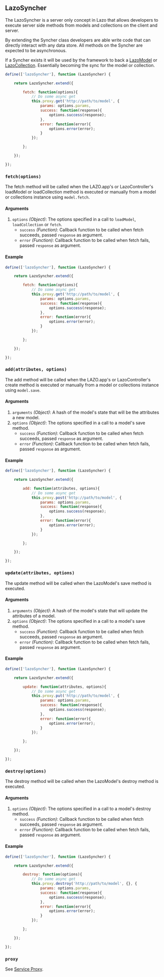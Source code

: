 ## LazoSyncher

The LazoSyncher is a server only concept in Lazo that allows developers to execute
server side methods from models and collections on the client and server.

By extending the Syncher class developers are able write code that can directly
interact with any data store.  All methods on the Syncher are expected to be asynchronous.

If a Syncher exists it will be used by the framework to back a [LazoModel](LazoModel.md) or [LazoCollection](LazoCollection.md).
Essentially becoming the sync for the model or collection.

```js
define(['lazoSyncher'], function (LazoSyncher) {

    return LazoSyncher.extend({

        fetch: function(options){
            // Do some async get
            this.proxy.get('http://path/to/model', {
                params: options.params,
                success: function(response){
                    options.success(response);
                },
                error: function(error){
                    options.error(error);
                }
            });

        };

    });

});
```

### `fetch(options)`

The fetch method will be called when the LAZO.app's or LazoController's loadModel or loadCollection method is executed
or manually from a model or collections instance using `model.fetch`.

#### Arguments
1. `options` *(Object)*: The options specified in a call to `loadModel`, `loadCollection` or `fetch`.
    - `success` *(Function)*: Callback function to be called when fetch succeeds, passed `response` as argument.
    - `error` *(Function)*: Callback function to be called when fetch fails, passed `response` as argument.

#### Example
```js
define(['lazoSyncher'], function (LazoSyncher) {

    return LazoSyncher.extend({

        fetch: function(options){
            // Do some async get
            this.proxy.get('http://path/to/model', {
                params: options.params,
                success: function(response){
                    options.success(response);
                },
                error: function(error){
                    options.error(error);
                }
            });

        };

    });

});
```

### `add(attributes, options)`

The add method will be called when the LAZO.app's or LazoController's create method is executed
or manually from a model or collections instance using `model.save`.

#### Arguments
1. `arguments` *(Object)*: A hash of the model's state that will be the attributes a new model.
1. `options` *(Object)*: The options specified in a call to a model's save method.
    - `success` *(Function)*: Callback function to be called when fetch succeeds, passed `response` as argument.
    - `error` *(Function)*: Callback function to be called when fetch fails, passed `response` as argument.

#### Example
```js
define(['lazoSyncher'], function (LazoSyncher) {

    return LazoSyncher.extend({

        add: function(attributes, options){
            // Do some async get
            this.proxy.post('http://path/to/model', {
                params: options.params,
                success: function(response){
                    options.success(response);
                },
                error: function(error){
                    options.error(error);
                }
            });

        };

    });

});
```

### `update(attributes, options)`

The update method will be called when the LazoModel's save method is executed.

#### Arguments
1. `arguments` *(Object)*: A hash of the model's state that will update the attributes of a model.
1. `options` *(Object)*: The options specified in a call to a model's save method.
    - `success` *(Function)*: Callback function to be called when fetch succeeds, passed `response` as argument.
    - `error` *(Function)*: Callback function to be called when fetch fails, passed `response` as argument.

#### Example
```js
define(['lazoSyncher'], function (LazoSyncher) {

    return LazoSyncher.extend({

        update: function(attributes, options){
            // Do some async get
            this.proxy.put('http://path/to/model', {
                params: options.params,
                success: function(response){
                    options.success(response);
                },
                error: function(error){
                    options.error(error);
                }
            });

        };

    });

});
```

### `destroy(options)`

The destroy method will be called when the LazoModel's destroy method is executed.

#### Arguments
1. `options` *(Object)*: The options specified in a call to a model's destroy method.
    - `success` *(Function)*: Callback function to be called when fetch succeeds, passed `response` as argument.
    - `error` *(Function)*: Callback function to be called when fetch fails, passed `response` as argument.

#### Example
```js
define(['lazoSyncher'], function (LazoSyncher) {

    return LazoSyncher.extend({

        destroy: function(options){
            // Do some async get
            this.proxy.destroy('http://path/to/model', {}, {
                params: options.params,
                success: function(response){
                    options.success(response);
                },
                error: function(error){
                    options.error(error);
                }
            });

        };

    });

});
```

### `proxy`

See [Service Proxy](ServiceProxy.md).
